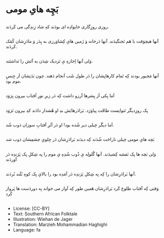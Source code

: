 # بَچِه هایِ مومی

##
روزی روزِگاری خانِوادِه ای بودَند کهِ شاد زِندِگی می کَردَند.

##
آنها هیچوَقت با هَم نَجنگیدَند. آنها دَرخانه وَ زَمین هایِ کِشاوَرزی به پِدَر وَ مادَرِشان کُمَک کَردَند.

##
وَلی آنها اِجازهِ یِ نَزدیک شِدَن به آتَش را نَداشتَند.

##
آنها مَجبور بودند کِه تَمام کارهایِشان را دَر طول شَب اَنجام دَهند. چون بَدَنِشان اَز جِنسِ موم بود.

##
اَما یِکی اَز پِسَرها آرزو داشت کِه دَر زیرِ نورِ آفتاب بیرون بِرَوَد

##
یِک روزِدیگَر نَتوانِست طاقَت بِیاوَرَد. بَرادَرهایَش بهِ او هُشدار دادَند کهِ بیرون نَرَوَد

##
اَما دیگَر خِیلی دیر شُده بود! او دَر اَثَرِ آفتابِ سوزان ذوب شُد.

##
بَچه هایِ مومی خِیلی ناراحَت شُدَند کِه دیدَند بَرادَرِشان دَر جِلویِ چشمِشان ذوب شد 

##
وَلی بَچه ها یِک نَقشه کِشیدَند. آنها گُلولِه یِ ذُوب شُدِهِ یِ موم را بِه شِکلِ یِک پَرَندِه دَر آوَردَند   

##
آنها بَرادَرِشان را کِه بِه شِکلِ پَرَندِه دَر آمَدِه بود را بالایِ یِک کوهِ بُلَند بُردَند.

##
وَقتی کِه آفتاب طلوع کَرد بَرادَرِشان هَمین طور کِه آواز می خواند بِه دوردَست ها پَرواز کَرد

##
* License: [CC-BY]
* Text: Southern African Folktale
* Illustration: Wiehan de Jager
* Translation: Marzieh Mohammadian Haghighi
* Language: fa
